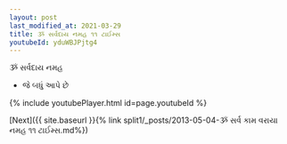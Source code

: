 ```yaml
---
layout: post
last_modified_at: 2021-03-29
title: ૐ સર્વદાય નમહ ૧૧ ટાઈમ્સ
youtubeId: yduWBJPjtg4
---
```

 
 
 ૐ સર્વદાય નમહ  
 
 -  જે બધું આપે છે 
 
  
 
  
 
 
 
 
 
 


{% include youtubePlayer.html id=page.youtubeId %}
 
[Next]({{ site.baseurl }}{% link  split1/_posts/2013-05-04-ૐ સર્વ કામ વરાયા નમહ ૧૧ ટાઈમ્સ.md%})
 

